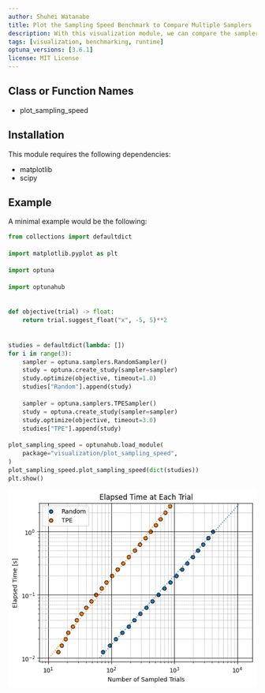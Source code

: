 ```yaml
---
author: Shuhei Watanabe
title: Plot the Sampling Speed Benchmark to Compare Multiple Samplers
description: With this visualization module, we can compare the samplers speed over multiple studies.
tags: [visualization, benchmarking, runtime]
optuna_versions: [3.6.1]
license: MIT License
---
```


## Class or Function Names

- plot_sampling_speed

## Installation

This module requires the following dependencies:

- matplotlib
- scipy

## Example

A minimal example would be the following:

```python
from collections import defaultdict

import matplotlib.pyplot as plt

import optuna

import optunahub


def objective(trial) -> float:
    return trial.suggest_float("x", -5, 5)**2


studies = defaultdict(lambda: [])
for i in range(3):
    sampler = optuna.samplers.RandomSampler()
    study = optuna.create_study(sampler=sampler)
    study.optimize(objective, timeout=1.0)
    studies["Random"].append(study)

    sampler = optuna.samplers.TPESampler()
    study = optuna.create_study(sampler=sampler)
    study.optimize(objective, timeout=3.0)
    studies["TPE"].append(study)

plot_sampling_speed = optunahub.load_module(
    package="visualization/plot_sampling_speed",
)
plot_sampling_speed.plot_sampling_speed(dict(studies))
plt.show()
```

![Example of this Plot](images/thumbnail.png)

